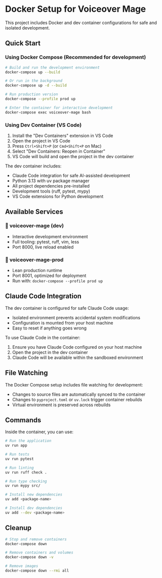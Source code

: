 # Docker Setup for Voiceover Mage

This project includes Docker and dev container configurations for safe and isolated development.

## Quick Start

### Using Docker Compose (Recommended for development)

```bash
# Build and run the development environment
docker-compose up --build

# Or run in the background
docker-compose up -d --build

# Run production version
docker-compose --profile prod up

# Enter the container for interactive development
docker-compose exec voiceover-mage bash
```

### Using Dev Container (VS Code)

1. Install the "Dev Containers" extension in VS Code
2. Open the project in VS Code
3. Press `Ctrl+Shift+P` (or `Cmd+Shift+P` on Mac)
4. Select "Dev Containers: Reopen in Container"
5. VS Code will build and open the project in the dev container

The dev container includes:
- Claude Code integration for safe AI-assisted development
- Python 3.13 with uv package manager
- All project dependencies pre-installed
- Development tools (ruff, pytest, mypy)
- VS Code extensions for Python development

## Available Services

### 🔧 voiceover-mage (dev)
- Interactive development environment 
- Full tooling: pytest, ruff, vim, less
- Port 8000, live reload enabled

### 🚀 voiceover-mage-prod  
- Lean production runtime
- Port 8001, optimized for deployment
- Run with: `docker-compose --profile prod up`

## Claude Code Integration

The dev container is configured for safe Claude Code usage:
- Isolated environment prevents accidental system modifications
- Configuration is mounted from your host machine
- Easy to reset if anything goes wrong

To use Claude Code in the container:
1. Ensure you have Claude Code configured on your host machine
2. Open the project in the dev container
3. Claude Code will be available within the sandboxed environment

## File Watching

The Docker Compose setup includes file watching for development:
- Changes to source files are automatically synced to the container
- Changes to `pyproject.toml` or `uv.lock` trigger container rebuilds
- Virtual environment is preserved across rebuilds

## Commands

Inside the container, you can use:

```bash
# Run the application
uv run app

# Run tests
uv run pytest

# Run linting
uv run ruff check .

# Run type checking
uv run mypy src/

# Install new dependencies
uv add <package-name>

# Install dev dependencies
uv add --dev <package-name>
```

## Cleanup

```bash
# Stop and remove containers
docker-compose down

# Remove containers and volumes
docker-compose down -v

# Remove images
docker-compose down --rmi all
```